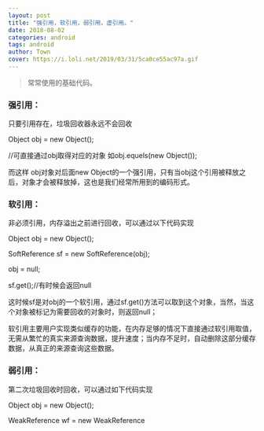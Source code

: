 ```yaml
---
layout: post
title: "强引用，软引用，弱引用，虚引用。"
date: 2018-08-02
categories: android
tags: android
author: Town
cover: https://i.loli.net/2019/03/31/5ca0ce55ac97a.gif
---
```


 >常常使用的基础代码。

### 强引用：

只要引用存在，垃圾回收器永远不会回收

Object obj = new Object();

//可直接通过obj取得对应的对象 如obj.equels(new Object());

而这样 obj对象对后面new Object的一个强引用，只有当obj这个引用被释放之后，对象才会被释放掉，这也是我们经常所用到的编码形式。

### 软引用：

非必须引用，内存溢出之前进行回收，可以通过以下代码实现

Object obj = new Object();

SoftReference<Object> sf = new SoftReference<Object>(obj);

obj = null;

sf.get();//有时候会返回null

这时候sf是对obj的一个软引用，通过sf.get()方法可以取到这个对象，当然，当这个对象被标记为需要回收的对象时，则返回null；

软引用主要用户实现类似缓存的功能，在内存足够的情况下直接通过软引用取值，无需从繁忙的真实来源查询数据，提升速度；当内存不足时，自动删除这部分缓存数据，从真正的来源查询这些数据。

### 弱引用：

第二次垃圾回收时回收，可以通过如下代码实现

Object obj = new Object();

WeakReference<Object> wf = new WeakReference<Object>(obj);

obj = null;

wf.get();//有时候会返回null

wf.isEnQueued();//返回是否被垃圾回收器标记为即将回收的垃圾
弱引用是在第二次垃圾回收时回收，短时间内通过弱引用取对应的数据，可以取到，当执行过第二次垃圾回收时，将返回null。

弱引用主要用于监控对象是否已经被垃圾回收器标记为即将回收的垃圾，可以通过弱引用的isEnQueued方法返回对象是否被垃圾回收器标记。

### 虚引用：

垃圾回收时回收，无法通过引用取到对象值，可以通过如下代码实现

Object obj = new Object();

PhantomReference<Object> pf = new PhantomReference<Object>(obj);

obj=null;

pf.get();//永远返回null

pf.isEnQueued();//返回是否从内存中已经删除
虚引用是每次垃圾回收的时候都会被回收，通过虚引用的get方法永远获取到的数据为null，因此也被成为幽灵引用。
虚引用主要用于检测对象是否已经从内存中删除。
